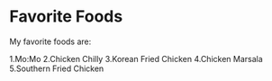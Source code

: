 # Favorite Foods

My favorite foods are:

1.Mo:Mo
2.Chicken Chilly
3.Korean Fried Chicken
4.Chicken Marsala
5.Southern Fried Chicken
